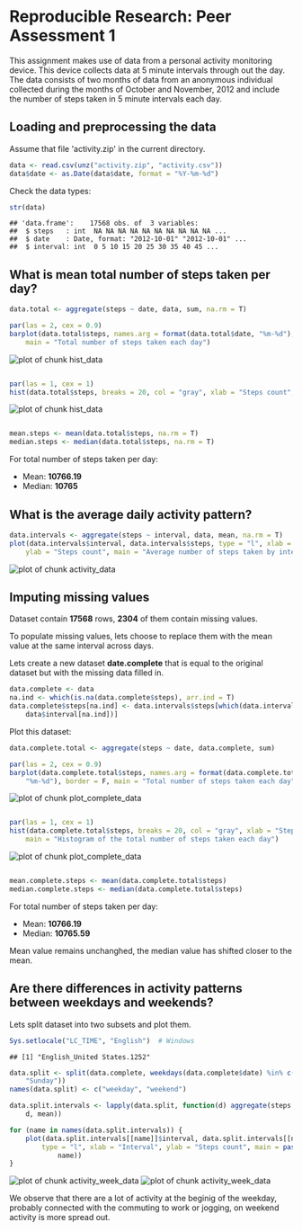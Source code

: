 # Reproducible Research: Peer Assessment 1

This assignment makes use of data from a personal activity monitoring device. This device collects data at 5 minute intervals through out the day. The data consists of two months of data from an anonymous individual collected during the months of October and November, 2012 and include the number of steps taken in 5 minute intervals each day.

## Loading and preprocessing the data

Assume that file 'activity.zip' in the current directory.


```r
data <- read.csv(unz("activity.zip", "activity.csv"))
data$date <- as.Date(data$date, format = "%Y-%m-%d")
```


Check the data types:


```r
str(data)
```

```
## 'data.frame':	17568 obs. of  3 variables:
##  $ steps   : int  NA NA NA NA NA NA NA NA NA NA ...
##  $ date    : Date, format: "2012-10-01" "2012-10-01" ...
##  $ interval: int  0 5 10 15 20 25 30 35 40 45 ...
```


## What is mean total number of steps taken per day?


```r
data.total <- aggregate(steps ~ date, data, sum, na.rm = T)

par(las = 2, cex = 0.9)
barplot(data.total$steps, names.arg = format(data.total$date, "%m-%d"), border = F, 
    main = "Total number of steps taken each day")
```

![plot of chunk hist_data](figure/hist_data1.png) 

```r

par(las = 1, cex = 1)
hist(data.total$steps, breaks = 20, col = "gray", xlab = "Steps count", main = "Histogram of the total number of steps taken each day")
```

![plot of chunk hist_data](figure/hist_data2.png) 

```r

mean.steps <- mean(data.total$steps, na.rm = T)
median.steps <- median(data.total$steps, na.rm = T)
```


For total number of steps taken per day:
- Mean: **10766.19**
- Median: **10765**

## What is the average daily activity pattern?


```r
data.intervals <- aggregate(steps ~ interval, data, mean, na.rm = T)
plot(data.intervals$interval, data.intervals$steps, type = "l", xlab = "Interval", 
    ylab = "Steps count", main = "Average number of steps taken by interval")
```

![plot of chunk activity_data](figure/activity_data.png) 


## Imputing missing values

Dataset contain **17568** rows, **2304** of them contain missing values.

To populate missing values, lets choose to replace them with the mean value at the same interval across days.

Lets create a new dataset **date.complete** that is equal to the original dataset but with the missing data filled in.


```r
data.complete <- data
na.ind <- which(is.na(data.complete$steps), arr.ind = T)
data.complete$steps[na.ind] <- data.intervals$steps[which(data.intervals$interval == 
    data$interval[na.ind])]
```


Plot this dataset:


```r
data.complete.total <- aggregate(steps ~ date, data.complete, sum)

par(las = 2, cex = 0.9)
barplot(data.complete.total$steps, names.arg = format(data.complete.total$date, 
    "%m-%d"), border = F, main = "Total number of steps taken each day")
```

![plot of chunk plot_complete_data](figure/plot_complete_data1.png) 

```r

par(las = 1, cex = 1)
hist(data.complete.total$steps, breaks = 20, col = "gray", xlab = "Steps count", 
    main = "Histogram of the total number of steps taken each day")
```

![plot of chunk plot_complete_data](figure/plot_complete_data2.png) 

```r

mean.complete.steps <- mean(data.complete.total$steps)
median.complete.steps <- median(data.complete.total$steps)
```


For total number of steps taken per day:
- Mean: **10766.19**
- Median: **10765.59**

Mean value remains unchanghed, the median value has shifted closer to the mean.

## Are there differences in activity patterns between weekdays and weekends?

Lets split dataset into two subsets and plot them.


```r
Sys.setlocale("LC_TIME", "English")  # Windows
```

```
## [1] "English_United States.1252"
```

```r
data.split <- split(data.complete, weekdays(data.complete$date) %in% c("Saturday", 
    "Sunday"))
names(data.split) <- c("weekday", "weekend")

data.split.intervals <- lapply(data.split, function(d) aggregate(steps ~ interval, 
    d, mean))

for (name in names(data.split.intervals)) {
    plot(data.split.intervals[[name]]$interval, data.split.intervals[[name]]$steps, 
        type = "l", xlab = "Interval", ylab = "Steps count", main = paste("Average number of steps taken by interval in", 
            name))
}
```

![plot of chunk activity_week_data](figure/activity_week_data1.png) ![plot of chunk activity_week_data](figure/activity_week_data2.png) 


We observe that there are a lot of activity at the beginig of the weekday, probably connected with the commuting to work or jogging, on weekend activity is more spread out.
